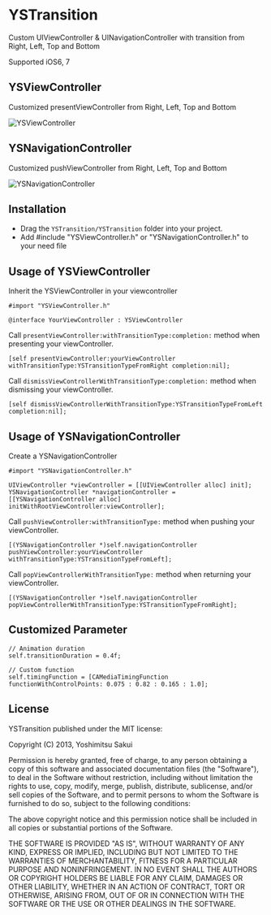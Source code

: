 YSTransition
============

Custom UIViewController &amp; UINavigationController with transition from Right, Left, Top and Bottom

Supported iOS6, 7

## YSViewController
Customized presentViewController from Right, Left, Top and Bottom

![YSViewController](http://s13.postimg.org/wm2cdqqon/push_image.png)


## YSNavigationController
Customized pushViewController from Right, Left, Top and Bottom

![YSNavigationController](http://s21.postimg.org/d1e8yzson/present_image.png)

## Installation

* Drag the `YSTransition/YSTransition` folder into your project.
* Add #include "YSViewController.h" or "YSNavigationController.h" to your need file

## Usage of YSViewController

Inherit the YSViewController in your viewcontroller

```
#import "YSViewController.h"

@interface YourViewController : YSViewController
```

Call `presentViewController:withTransitionType:completion:` method when presenting your viewController.

```
[self presentViewController:yourViewController withTransitionType:YSTransitionTypeFromRight completion:nil];
```

Call `dismissViewControllerWithTransitionType:completion:` method when dismissing your viewController.

```
[self dismissViewControllerWithTransitionType:YSTransitionTypeFromLeft completion:nil];
```


## Usage of YSNavigationController

Create a YSNavigationController

```
#import "YSNavigationController.h"

UIViewController *viewController = [[UIViewController alloc] init];
YSNavigationController *navigationController = [[YSNavigationController alloc] initWithRootViewController:viewController];
```

Call `pushViewController:withTransitionType:` method when pushing your viewController.

```
[(YSNavigationController *)self.navigationController pushViewController:yourViewController withTransitionType:YSTransitionTypeFromLeft];
```

Call `popViewControllerWithTransitionType:` method when returning your viewController.

```
[(YSNavigationController *)self.navigationController popViewControllerWithTransitionType:YSTransitionTypeFromRight];
```

## Customized Parameter

```
// Animation duration
self.transitionDuration = 0.4f;

// Custom function
self.timingFunction = [CAMediaTimingFunction functionWithControlPoints: 0.075 : 0.82 : 0.165 : 1.0];
```

## License

YSTransition published under the MIT license:

Copyright (C) 2013, Yoshimitsu Sakui

Permission is hereby granted, free of charge, to any person obtaining a copy of
this software and associated documentation files (the "Software"), to deal in
the Software without restriction, including without limitation the rights to
use, copy, modify, merge, publish, distribute, sublicense, and/or sell copies of
the Software, and to permit persons to whom the Software is furnished to do so,
subject to the following conditions:

The above copyright notice and this permission notice shall be included in all
copies or substantial portions of the Software.

THE SOFTWARE IS PROVIDED "AS IS", WITHOUT WARRANTY OF ANY KIND, EXPRESS OR
IMPLIED, INCLUDING BUT NOT LIMITED TO THE WARRANTIES OF MERCHANTABILITY, FITNESS
FOR A PARTICULAR PURPOSE AND NONINFRINGEMENT. IN NO EVENT SHALL THE AUTHORS OR
COPYRIGHT HOLDERS BE LIABLE FOR ANY CLAIM, DAMAGES OR OTHER LIABILITY, WHETHER
IN AN ACTION OF CONTRACT, TORT OR OTHERWISE, ARISING FROM, OUT OF OR IN
CONNECTION WITH THE SOFTWARE OR THE USE OR OTHER DEALINGS IN THE SOFTWARE.





